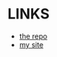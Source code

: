 # LINKS
* [the repo](https://github.com/msCOJUANGCO/website)
* [my site](https://mscojuangco.github.io/website/index.html)
